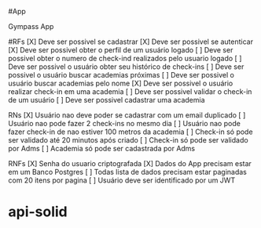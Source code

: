 #App

Gympass App

#RFs
[X] Deve ser possivel se cadastrar
[X] Deve ser possivel se autenticar
[X] Deve ser possivel obter o perfil de um usuário logado
[ ] Deve ser possivel obter o numero de check-ind realizados pelo usuario logado
[ ] Deve ser possivel o usuário obter seu histórico de check-ins
[ ] Deve ser possivel o usuário buscar academias próximas
[ ] Deve ser possivel o usuário buscar academias pelo nome
[X] Deve ser possivel o usuário realizar check-in em uma academia
[ ] Deve ser possivel validar o check-in de um usuário
[ ] Deve ser possivel cadastrar uma academia

RNs
[X] Usuário nao deve poder se cadastrar com um email duplicado
[ ] Usuário nao pode fazer 2 check-ins no mesmo dia
[ ] Usuário nao pode fazer check-in de nao estiver 100 metros da academia
[ ] Check-in só pode ser validado até 20 minutos após criado
[ ] Check-in só pode ser validado por Adms
[ ] Academia só pode ser cadastrada por Adms

RNFs
[X] Senha do usuario criptografada
[X] Dados do App precisam estar em um Banco Postgres
[ ] Todas lista de dados precisam estar paginadas com 20 itens por pagina
[ ] Usuário deve ser identificado por um JWT

# api-solid

